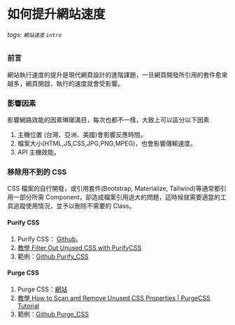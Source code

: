 # 如何提升網站速度
###### tags: `網站速度` `intro`

### 前言
網站執行速度的提升是現代網頁設計的進階課題，一旦網頁開發所引用的套件愈來越多，網頁開啟、執行的速度就會受影響。

### 影響因素
影響網路效能的因素琳瑯滿目，每次也都不一樣，大致上可以區分以下因素
1. 主機位置 (台灣、亞洲、美國)會影響反應時間。
2. 檔案大小(HTML,JS,CSS,JPG,PNG,MPEG)，也會影響傳輸速度。
3. API 主機效能。

### 移除用不到的 CSS
CSS 檔案的自行開發，或引用套件(Bootstrap, Materialize, Tailwind)等通常都引用一部分所需 Component，卻造成檔案引用過大的問題，這時候就需要適當的工具追蹤使用情況，並予以刪除不需要的 Class。

#### Purify CSS
1. Purify CSS： [Github](https://github.com/purifycss/purifycss)。
2. [教學 Filter Out Unused CSS with PurifyCSS](https://www.youtube.com/watch?v=06UsYjOezvc)
3. 範例：[Github Purify_CSS](https://github.com/capeta0507/website_speed/tree/main/Purify_CSS)

#### Purge CSS
1. Purge CSS：[網站](https://purgecss.com/)
2. [教學 How to Scan and Remove Unused CSS Properties | PurgeCSS Tutorial](https://www.youtube.com/watch?v=y3WQoON6Vfc&t=196s)
3. 範例：[Github Purge_CSS](https://github.com/capeta0507/website_speed/tree/main/Purge_CSS)

